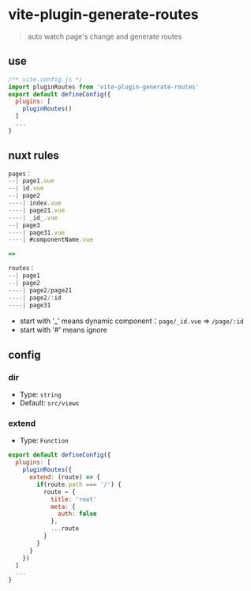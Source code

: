 # vite-plugin-generate-routes

> auto watch page's change and generate routes

## use

```js
/** vite.config.js */
import pluginRoutes from 'vite-plugin-generate-routes'
export default defineConfig({
  plugins: [
    pluginRoutes()
  ]
  ...
}
```

## nuxt rules

```js
pages：
--| page1.vue
--| id.vue
--| page2
----| index.vue
----| page21.vue
----| _id_.vue
--| page3
----| page31.vue
----| #componentName.vue

=>

routes：
--| page1
--| page2
----| page2/page21
----| page2/:id
----| page31
```

- start with '\_' means dynamic component：`page/_id.vue` => `/page/:id`
- start with '#' means ignore

## config

### dir

- Type: `string`
- Default: `src/views`

### extend

- Type: `Function`
```js
export default defineConfig({
  plugins: [
    pluginRoutes({
      extend: (route) => {
        if(route.path === '/') {
          route = {
            title: 'root'
            meta: {
              auth: false
            },
            ...route
          }
        }
      }
    })
  ]
  ...
}
```
